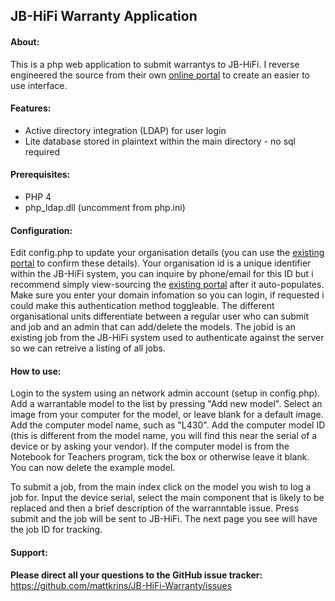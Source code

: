 ## JB-HiFi Warranty Application

#### About:
This is a php web application to submit warrantys to JB-HiFi.
I reverse engineered the source from their own [online portal](https://portal.nn.net.au/warranty/warrantyreq.php) to create an easier to use interface.

#### Features:

* Active directory integration (LDAP) for user login
* Lite database stored in plaintext within the main directory - no sql required

#### Prerequisites:
* PHP 4
* php_ldap.dll (uncomment from php.ini)

#### Configuration:
Edit config.php to update your organisation details (you can use the [existing portal](https://portal.nn.net.au/warranty/warrantyreq.php) to confirm these details).
Your organisation id is a unique identifier within the JB-HiFi system, you can inquire by phone/email for this ID but i recommend simply view-sourcing the [existing portal](https://portal.nn.net.au/warranty/warrantyreq.php) after it auto-populates.
Make sure you enter your domain infomation so you can login, if requested i could make this authentication method toggleable. The different organisational units differentiate between a regular user who can submit and job and an admin that can add/delete the models.
The jobid is an existing job from the JB-HiFi system used to authenticate against the server so we can retreive a listing of all jobs.

#### How to use:
Login to the system using an network admin account (setup in config.php).
Add a warrantable model to the list by pressing "Add new model".
Select an image from your computer for the model, or leave blank for a default image.
Add the computer model name, such as "L430".
Add the computer model ID (this is different from the model name, you will find this near the serial of a device or by asking your vendor).
If the computer model is from the Notebook for Teachers program, tick the box or otherwise leave it blank.
You can now delete the example model.

To submit a job, from the main index click on the model you wish to log a job for.
Input the device serial, select the main component that is likely to be replaced and then a brief description of the warranntable issue.
Press submit and the job will be sent to JB-HiFi. The next page you see will have the job ID for tracking.


#### Support:
**Please direct all your questions to the GitHub issue tracker:** 
https://github.com/mattkrins/JB-HiFi-Warranty/issues